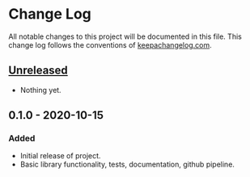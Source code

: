 # Change Log

All notable changes to this project will be documented in this file. This change log follows the conventions of [keepachangelog.com](http://keepachangelog.com/).

## [Unreleased]

- Nothing yet.

## 0.1.0 - 2020-10-15

### Added

- Initial release of project.
- Basic library functionality, tests, documentation, github pipeline.

[Unreleased]: https://github.com/your-name/telegrambot-lib/compare/0.1.0...HEAD
